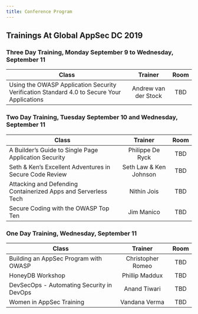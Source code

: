 ```yaml
---
title: Conference Program
---
```


## Trainings At Global AppSec DC 2019



### Three Day Training, Monday September 9 to Wednesday, September 11

| Class | Trainer | Room | 
| ----- | :-----: | :-----: |  
| Using the OWASP Application Security Verification Standard 4.0 to Secure Your Applications | Andrew van der Stock | TBD |


### Two Day Training, Tuesday September 10 and Wednesday, September 11

| Class | Trainer | Room |
| ----- | :-----: | :-----: |
| A Builder’s Guide to Single Page Application Security | Philippe De Ryck  |  TBD   | 
| Seth & Ken’s Excellent Adventures in Secure Code Review | Seth Law & Ken Johnson |  TBD  |
| Attacking and Defending Containerized Apps and Serverless Tech | Nithin Jois |  TBD  |
| Secure Coding with the OWASP Top Ten | Jim Manico |  TBD  |


### One Day Training, Wednesday, September 11

| Class | Trainer | Room |
| ----- | :-----: | :-----: |
| Building an AppSec Program with OWASP | Christopher Romeo |  TBD  |
| HoneyDB Workshop | Phillip Maddux |  TBD  |
| DevSecOps - Automating Security in DevOps | Anand Tiwari |  TBD  |
| Women in AppSec Training | Vandana Verma |  TBD  |

